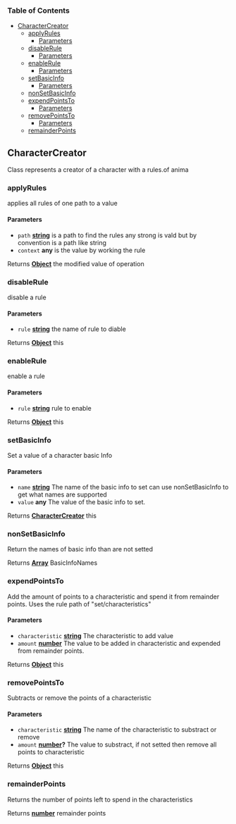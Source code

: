 <!-- Generated by documentation.js. Update this documentation by updating the source code. -->

### Table of Contents

-   [CharacterCreator][1]
    -   [applyRules][2]
        -   [Parameters][3]
    -   [disableRule][4]
        -   [Parameters][5]
    -   [enableRule][6]
        -   [Parameters][7]
    -   [setBasicInfo][8]
        -   [Parameters][9]
    -   [nonSetBasicInfo][10]
    -   [expendPointsTo][11]
        -   [Parameters][12]
    -   [removePointsTo][13]
        -   [Parameters][14]
    -   [remainderPoints][15]

## CharacterCreator

Class represents a creator of a character with a rules.of anima

### applyRules

applies all rules of one path to a value

#### Parameters

-   `path` **[string][16]** is a path to find the rules any strong is vald but by convention is a path like string
-   `context` **any** is the value by working the rule

Returns **[Object][17]** the modified value of operation

### disableRule

disable a rule

#### Parameters

-   `rule` **[string][16]** the name of rule to diable

Returns **[Object][17]** this

### enableRule

enable a rule

#### Parameters

-   `rule` **[string][16]** rule to enable

Returns **[Object][17]** this

### setBasicInfo

Set a value of a character basic Info

#### Parameters

-   `name` **[string][16]** The name of the basic info to set can use nonSetBasicInfo to get what names are supported
-   `value` **any** The value of the basic info to set.

Returns **[CharacterCreator][18]** this

### nonSetBasicInfo

Return the names of basic info than are not setted

Returns **[Array][19]** BasicInfoNames

### expendPointsTo

Add the amount of points to a characteristic and spend it from remainder points. Uses the rule path of "set/characteristics"

#### Parameters

-   `characteristic` **[string][16]** The characteristic to add value
-   `amount` **[number][20]** The value to be added in characteristic and expended from remainder points.

Returns **[Object][17]** this

### removePointsTo

Subtracts or remove the points of a characteristic

#### Parameters

-   `characteristic` **[string][16]** The name of the characteristic to substract or remove
-   `amount` **[number][20]?** The value to substract, if not setted then remove all points to characteristic

Returns **[Object][17]** this

### remainderPoints

Returns the number of points left to spend in the characteristics

Returns **[number][20]** remainder points

[1]: #charactercreator

[2]: #applyrules

[3]: #parameters

[4]: #disablerule

[5]: #parameters-1

[6]: #enablerule

[7]: #parameters-2

[8]: #setbasicinfo

[9]: #parameters-3

[10]: #nonsetbasicinfo

[11]: #expendpointsto

[12]: #parameters-4

[13]: #removepointsto

[14]: #parameters-5

[15]: #remainderpoints

[16]: https://developer.mozilla.org/docs/Web/JavaScript/Reference/Global_Objects/String

[17]: https://developer.mozilla.org/docs/Web/JavaScript/Reference/Global_Objects/Object

[18]: #charactercreator

[19]: https://developer.mozilla.org/docs/Web/JavaScript/Reference/Global_Objects/Array

[20]: https://developer.mozilla.org/docs/Web/JavaScript/Reference/Global_Objects/Number
